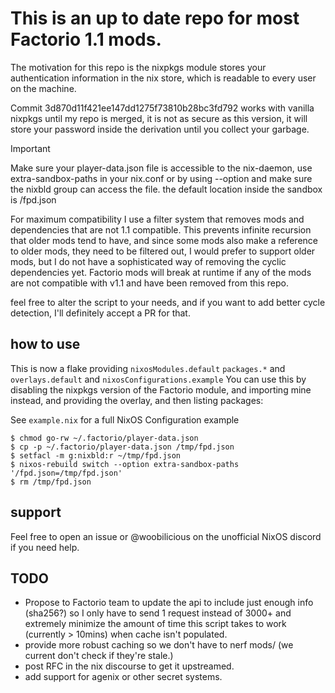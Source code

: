 # This is an up to date repo for most Factorio 1.1 mods.

The motivation for this repo is the nixpkgs module stores your authentication information in the nix store, which is readable to every user on the machine.

Commit 3d870d11f421ee147dd1275f73810b28bc3fd792 works with vanilla nixpkgs until my repo is merged, it is not as secure as this version, it will store your password inside the derivation until you collect your garbage.

> [!IMPORTANT]
> Make sure your player-data.json file is accessible to the nix-daemon, use extra-sandbox-paths in your nix.conf or by using --option and make sure the nixbld group can access the file. the default location inside the sandbox is /fpd.json

For maximum compatibility I use a filter system that removes mods and dependencies that are not 1.1 compatible.
This prevents infinite recursion that older mods tend to have, and since some mods also make a reference to older mods, they need to be filtered out, I would prefer to support older mods, but I do not have a sophisticated way of removing the cyclic dependencies yet. Factorio mods will break at runtime if any of the mods are not compatible with v1.1 and have been removed from this repo.

feel free to alter the script to your needs, and if you want to add better cycle detection, I'll definitely accept a PR for that.

## how to use

This is now a flake providing `nixosModules.default` `packages.*` and `overlays.default` and `nixosConfigurations.example`
You can use this by disabling the nixpkgs version of the Factorio module, and importing mine instead, and providing the overlay, and then listing packages:

See `example.nix` for a full NixOS Configuration example

``` shell
$ chmod go-rw ~/.factorio/player-data.json
$ cp -p ~/.factorio/player-data.json /tmp/fpd.json
$ setfacl -m g:nixbld:r ~/tmp/fpd.json
$ nixos-rebuild switch --option extra-sandbox-paths '/fpd.json=/tmp/fpd.json'
$ rm /tmp/fpd.json
```


## support
Feel free to open an issue or @woobilicious on the unofficial NixOS discord if you need help.

## TODO
* Propose to Factorio team to update the api to include just enough info (sha256?) so I only have to send 1 request instead of 3000+ and extremely minimize the amount of time this script takes to work (currently > 10mins) when cache isn't populated.
* provide more robust caching so we don't have to nerf mods/ (we current don't check if they're stale.)
* post RFC in the nix discourse to get it upstreamed.
* add support for agenix or other secret systems.
